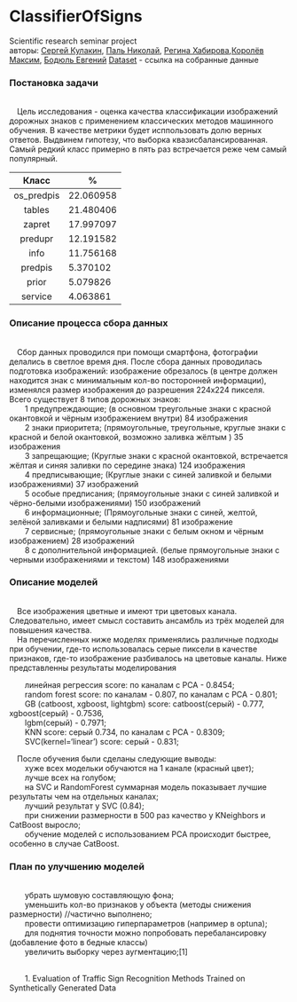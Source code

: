 # ClassifierOfSigns
Scientific research seminar project<br/>
авторы: [Сергей Кулакин](https://github.com/SergeyKulakin), [Паль Николай](https://github.com/nicolaspal21), [Регина Хабирова](https://github.com/ReginaKhabirova),[Королёв Максим](), [Бодюль Евгений](https://github.com/broken-kerosene)
[Dataset](https://drive.google.com/drive/folders/1Dy3xREmKdPzN-Lftn-wyrOBWBr8c775z)  - ссылка на собранные данные
<h3>Постановка задачи</h3><br/>
&emsp;Цель исследования - оценка качества классификации изображений дорожных знаков с применением классических методов машинного обучения. В качестве метрики будет исппользовать долю верных ответов. Выдвинем гипотезу, что выборка квазисбалансированная.  Самый редкий класс примерно в пять раз встречается реже чем самый популярный.

|    Класс   | %         |
|:----------:|-----------|
| os_predpis | 22.060958 |
| tables     | 21.480406 |
| zapret     | 17.997097 |
| predupr    | 12.191582 |
| info       | 11.756168 |
| predpis    | 5.370102  |
| prior      | 5.079826  |
| service    | 4.063861  |




<h3>Описание процесса сбора данных </h3><br/>
&emsp;Сбор данных проводился при помощи смартфона, фотографии делались в светлое время дня. 
После сбора данных проводилась подготовка изображений: изображение обрезалось (в центре должен находится знак с минимальным кол-во посторонней информации),
изменялся размер изображения до разрешения 224х224 пикселя.
Всего существует 8 типов дорожных знаков:<br/>
    &emsp;&emsp;1 предупреждающие; (в основном треугольные знаки с красной окантовкой и чёрным изображением внутри) 84 изображения<br/>
    &emsp;&emsp;2 знаки приоритета; (прямоугольные, треугольные, круглые знаки с красной и белой окантовкой, возможно заливка жёлтым ) 35 изображения<br/>
	&emsp;&emsp;3 запрещающие; (Круглые знаки с красной окантовкой, встречается жёлтая и синяя заливки по середине знака) 124 изображения<br/>
    &emsp;&emsp;4 предписывающие; (Круглые знаки с синей заливкой и белыми изображениями) 37 изображений<br/>
    &emsp;&emsp;5 особые предписания; (прямоугольные знаки с синей заливкой и чёрно-белыми изображениями) 150 изображений<br/>
    &emsp;&emsp;6 информационные; (Прямоугольные знаки с синей, желтой, зелёной заливками и белыми надписями) 81 изображение<br/>
    &emsp;&emsp;7 сервисные; (прямоугольные знаки с белым окном и чёрным изображением)  28 изображений<br/>
    &emsp;&emsp;8 с дополнительной информацией. (белые прямоугольные знаки с черными изображениями и текстом) 148 изображениями


<h3>Описание  моделей</h3><br/>
&emsp;Все изображения цветные и имеют три цветовых канала. Следовательно, имеет смысл составить ансамбль из трёх моделей для повышения качества.<br/>
&emsp;На перечисленных ниже моделях применялись различные подходы при обучении, где-то использовалась серые пиксели в качестве признаков, где-то изображение разбивалось на цветовые каналы. Ниже представленны результаты моделирования<br/>
	
&emsp;&emsp;линейная регрессия score: по каналам с PCA - 0.8454;<br/>
&emsp;&emsp;random forest score: по каналам - 0.807, по каналам c PCA - 0.801;<br/>
&emsp;&emsp;GB (catboost, xgboost, lightgbm) score: catboost(серый) - 0.777,  xgboost(серый) - 0.7536,<br/> &emsp;&emsp;lgbm(серый) - 0.7971;<br/>
&emsp;&emsp;KNN score: серый 0.734, по каналам с PCA - 0.8309;<br/>
&emsp;&emsp;SVC(kernel=‘linear’) score: серый - 0.831; <br/>

&emsp;После обучения были сделаны следующие выводы:<br/>
&emsp;&emsp;хуже всех модельки обучаются на 1 канале (красный цвет);<br/>
&emsp;&emsp;лучше всех на голубом;<br/>
&emsp;&emsp;на SVC и RandomForest суммарная модель показывает лучшие результаты чем на отдельных каналах;<br/>
&emsp;&emsp;лучший результат у SVC (0.84);<br/>
&emsp;&emsp;при снижении размерности в 500 раз качество у KNeighbors и CatBoost выросло;<br/>
&emsp;&emsp;обучение моделей с использованием PCA происходит быстрее, особенно в случае CatBoost.<br/>

<h3>План по улучшению моделей</h3><br/>
&emsp;&emsp;убрать шумовую составляющую фона;<br/>
&emsp;&emsp;уменьшить кол-во признаков у объекта (методы снижения размерности) //частично выполнено;<br/>
&emsp;&emsp;провести оптимизацию гиперпараметров (например в optuna);<br/>
&emsp;&emsp;для поднятия точности можно попробовать перебалансировку (добавление фото в бедные классы)<br/>
&emsp;&emsp;увеличить выборку через аугментацию;[1]<br/>
<br/>

&emsp;&emsp;1. Evaluation of Traffic Sign Recognition Methods Trained on Synthetically Generated Data <br/>